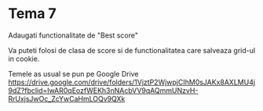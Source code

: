 # Tema 7
Adaugati functionalitate de "Best score"

Va puteti folosi de clasa de score si de functionalitatea care salveaza grid-ul in cookie.

Temele as usual se pun pe Google Drive https://drive.google.com/drive/folders/1VjztP2WjwpjCIhM0sJAKx8AXLMU4j9dZ?fbclid=IwAR0qEozfWEKh3nNAcbVV9qAQmmUNzvH-RrUxjsJwOc_ZcYwCaHmLOQv9QXk
